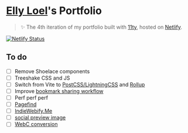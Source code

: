 # [Elly Loel](https://ellyloel.com/)'s Portfolio

> ✨ The 4th iteration of my portfolio built with [11ty](https://11ty.dev/), hosted on [Netlify](https://netlify.com/).

[![Netlify Status](https://api.netlify.com/api/v1/badges/eccc72d8-90f4-4394-80d5-418c154be431/deploy-status)](https://app.netlify.com/sites/e11y/deploys)

## To do

- [ ] Remove Shoelace components
- [ ] Treeshake CSS and JS
- [ ] Switch from Vite to [PostCSS/LightningCSS](https://11ty.rocks/posts/process-css-with-lightningcss/) and [Rollup](https://front-end.social/@elly/109761380779409750)
- [ ] Improve [bookmark sharing workflow](https://front-end.social/@elly/109995347630229003)
- [ ] Perf perf perf
- [ ] [Pagefind](https://pagefind.app/)
- [ ] [IndieWebify.Me](https://indiewebify.me/validate-h-card/?url=https://ellyloel.com)
- [ ] [social preview image](https://bnijenhuis.nl/notes/automatically-generate-open-graph-images-in-eleventy/)
- [ ] [WebC conversion](https://github.com/darthmall/darthmall.net/pull/64/files)
